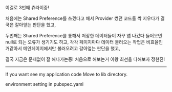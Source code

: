 이걸로 3번째 츄라이중!

처음에는 Shared Preference를 쓰겠다고 해서 Provider 썼던 코드들 싹 지우다가 결국은 갈아엎는 판단을 했고,

두번째는 Shared Preference를 통해서 저장한 데이터들이 자꾸 앱 나갔다 들어오면 null로 되는 오류가 생기기도 하고, 
각각 페이지마다 데이터 불러오는 작업은 비효율인거같아서 메인페이지에서만 불러오려고 갈아엎는 판단을 했고,

결국 지금은 문제없이 잘 해나가는중! 
처음으로 해보는거 이왕 최선을 다해보자 정현진!

--------------------------------------
If you want see my application code
Move to lib directory.

environment setting in pubspec.yaml 
